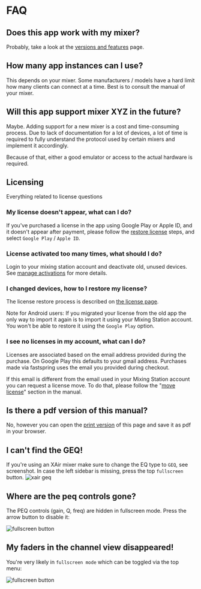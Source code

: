 # FAQ

## Does this app work with my mixer?

Probably, take a look at the [versions and features](feature-list.md) page.

## How many app instances can I use?

This depends on your mixer. Some manufacturers / models have a hard limit how many clients
can connect at a time. Best is to consult the manual of your mixer.

## Will this app support mixer XYZ in the future?

Maybe. Adding support for a new mixer is a cost and time-consuming process. Due to lack of documentation for a lot
of devices, a lot of time is required to fully understand the protocol used by certain mixers and implement it
accordingly.

Because of that, either a good emulator or access to the actual hardware is required.

## Licensing

Everything related to license questions

### My license doesn't appear, what can I do?

If you've purchased a license in the app using Google Play or Apple ID, and it doesn't appear
after payment, please follow the [restore license](license/overview.md#restore-licenses) steps,
and select `Google Play` / `Apple ID`.

### License activated too many times, what should I do?

Login to your mixing station account and deactivate old, unused devices.
See [manage activations](license/overview.md#manage-activations) for more details.

### I changed devices, how to I restore my license?

The license restore process is described on [the license page](license/overview.md).

Note for Android users: If you migrated your license from the old app the only way to import it again is to import it
using your Mixing Station account. You won't be able to restore it using the `Google Play` option.

### I see no licenses in my account, what can I do?

Licenses are associated based on the email address provided during the purchase.
On Google Play this defaults to your gmail address. Purchases made via fastspring uses the email you provided during
checkout.

If this email is different from the email used in your Mixing Station account you can request a license move.
To do that, please follow the "[move license](license/overview.md#move-license)" section in the manual.

## Is there a pdf version of this manual?

No, however you can open the [print version](../print_page/) of this page and
save it as pdf in your browser.

## I can't find the GEQ!

If you're using an XAir mixer make sure to change the EQ type to `GEQ`, see screenshot.
In case the left sidebar is missing, press the top `fullscreen` button.
![xair geq](img/faq/xair-geq.png)

## Where are the peq controls gone?

The PEQ controls (gain, Q, freq) are hidden in fullscreen mode. Press the arrow
button to disable it:

![fullscreen button](img/fullscreen-button.png)

## My faders in the channel view disappeared!

You're very likely in `fullscreen mode` which can be toggled via the top menu:

![fullscreen button](img/fullscreen-button.png)